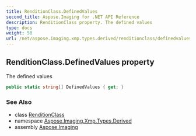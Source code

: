 ```yaml
---
title: RenditionClass.DefinedValues
second_title: Aspose.Imaging for .NET API Reference
description: RenditionClass property. The defined values
type: docs
weight: 50
url: /net/aspose.imaging.xmp.types.derived/renditionclass/definedvalues/
---
```

## RenditionClass.DefinedValues property

The defined values

```csharp
public static string[] DefinedValues { get; }
```

### See Also

* class [RenditionClass](../)
* namespace [Aspose.Imaging.Xmp.Types.Derived](../../renditionclass/)
* assembly [Aspose.Imaging](../../../)


